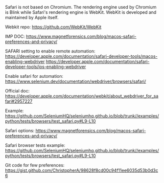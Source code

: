 Safari is not based on Chromium.
The rendering engine used by Chromium is Blink
while Safari's rendering engine is WebKit.
WebKit is developed and maintained by Apple itself.

Webkit repo: https://github.com/WebKit/WebKit

IMP DOC: https://www.magnetforensics.com/blog/macos-safari-preferences-and-privacy/

SAFARI setting to enable remote automation:
https://developer.apple.com/documentation/safari-developer-tools/macos-enabling-webdriver
https://developer.apple.com/documentation/safari-developer-tools/ios-enabling-webdriver

Enable safari for automation: https://www.selenium.dev/documentation/webdriver/browsers/safari/

Official doc: https://developer.apple.com/documentation/webkit/about_webdriver_for_safari#2957227

Example: https://github.com/SeleniumHQ/seleniumhq.github.io/blob/trunk//examples/python/tests/browsers/test_safari.py#L9-L10

Safari options: https://www.magnetforensics.com/blog/macos-safari-preferences-and-privacy/

Safari browser tests example:
https://github.com/SeleniumHQ/seleniumhq.github.io/blob/trunk//examples/python/tests/browsers/test_safari.py#L9-L10

Git code for few preferences: https://gist.github.com/ChristopherA/98628f8cd00c94f11ee6035d53b0d3c6